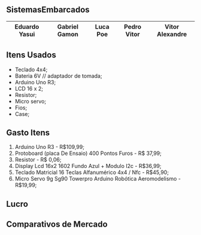 ## SistemasEmbarcados

| Eduardo Yasui | Gabriel Gamon | Luca Poe | Pedro Vitor | Vitor Alexandre |
| --------- | --------- | --------- | --------- | --------- | 

## Itens Usados

* Teclado 4x4; 
* Bateria 6V // adaptador de tomada;
* Arduino Uno R3;
* LCD 16 x 2;
* Resistor;
* Micro servo;
* Fios;
* Case;

## Gasto Itens

1. Arduino Uno R3 - R$109,99;
2. Protoboard (placa De Ensaio) 400 Pontos Furos - R$ 37,99;
3. Resistor - R$ 0,06;
4. Display Lcd 16x2 1602 Fundo Azul + Modulo I2c - R$36,99;
5. Teclado Matricial 16 Teclas Alfanumérico 4x4 / Nfc - R$45,90;
6. Micro Servo 9g Sg90 Towerpro Arduino Robótica Aeromodelismo - R$19,99;

## Lucro

## Comparativos de Mercado

